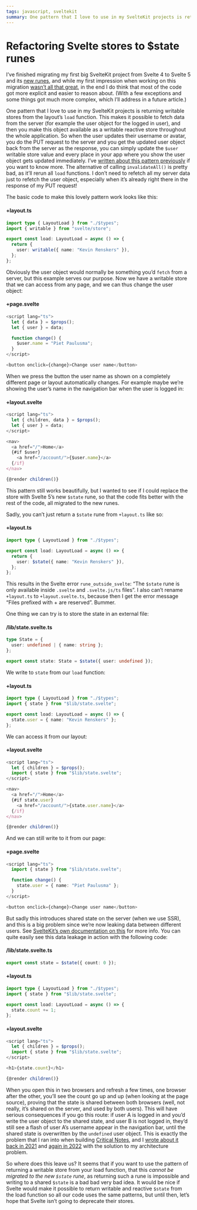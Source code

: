 ```yaml
---
tags: javascript, sveltekit
summary: One pattern that I love to use in my SvelteKit projects is returning writable stores from the layout’s load function. Can we migrate this to the new $state rune?
---
```


# Refactoring Svelte stores to $state runes

I’ve finished migrating my first big SvelteKit project from Svelte 4 to Svelte 5 and its [new runes](https://svelte.dev/docs/svelte/what-are-runes), and while my first impression when working on this migration [wasn’t all that great](/articles/2025/svelte-5-runes/), in the end I do think that most of the code got more explicit and easier to reason about. (With a few exceptions and some things got much more complex, which I’ll address in a future article.)

One pattern that I love to use in my SvelteKit projects is returning writable stores from the layout’s `load` function. This makes it possible to fetch data from the server (for example the user object for the logged in user), and then you make this object available as a writable reactive store throughout the whole application. So when the user updates their username or avatar, you do the PUT request to the server and you get the updated user object back from the server as the response, you can simply update the `$user` writable store value and every place in your app where you show the user object gets updated immediately. I’ve [written about this pattern previously](/articles/2024/sveltekit-writable-store-from-load/) if you want to know more. The alternative of calling `invalidateAll()` is pretty bad, as it’ll rerun all `load` functions. I don’t need to refetch all my server data just to refetch the user object, especially when it’s already right there in the response of my PUT request!

The basic code to make this lovely pattern work looks like this:

#### <i class="fa-regular fa-file-code"></i> +layout.ts
```typescript
import type { LayoutLoad } from "./$types";
import { writable } from "svelte/store";

export const load: LayoutLoad = async () => {
  return {
    user: writable({ name: "Kevin Renskers" }),
  };
};
```

Obviously the user object would normally be something you’d `fetch` from a server, but this example serves our purpose. Now we have a writable store that we can access from any page, and we can thus change the user object:

#### <i class="fa-regular fa-file-code"></i> +page.svelte
```typescript
<script lang="ts">
  let { data } = $props();
  let { user } = data;

  function change() {
    $user.name = "Piet Paulusma";
  }
</script>

<button onclick={change}>Change user name</button>
```

When we press the button the user name as shown on a completely different page or layout automatically changes. For example maybe we’re showing the user’s name in the navigation bar when the user is logged in:

#### <i class="fa-regular fa-file-code"></i> +layout.svelte
```typescript
<script lang="ts">
  let { children, data } = $props();
  let { user } = data;
</script>

<nav>
  <a href="/">Home</a>
  {#if $user}
    <a href="/account/">{$user.name}</a>
  {/if}
</nav>

{@render children()}
```

This pattern still works beautifully, but I wanted to see if I could replace the store with Svelte 5’s new `$state` rune, so that the code fits better with the rest of the code, all migrated to the new runes.

Sadly, you can’t just return a `$state` rune from `+layout.ts` like so:

#### <i class="fa-regular fa-file-code"></i> +layout.ts
```typescript
import type { LayoutLoad } from "./$types";

export const load: LayoutLoad = async () => {
  return {
    user: $state({ name: "Kevin Renskers" }),
  };
};
```

This results in the Svelte error `rune_outside_svelte`: “The `$state` rune is only available inside `.svelte` and `.svelte.js/ts` files”. I also can’t rename `+layout.ts` to `+layout.svelte.ts`, because then I get the error message “Files prefixed with + are reserved”. Bummer.

One thing we can try is to store the state in an external file:

#### <i class="fa-regular fa-file-code"></i> /lib/state.svelte.ts
```typescript
type State = {
  user: undefined | { name: string };
};

export const state: State = $state({ user: undefined });
```

We write to `state` from our `load` function:

#### <i class="fa-regular fa-file-code"></i> +layout.ts
```typescript
import type { LayoutLoad } from "./$types";
import { state } from "$lib/state.svelte";

export const load: LayoutLoad = async () => {
  state.user = { name: "Kevin Renskers" };
};
```

We can access it from our layout:

#### <i class="fa-regular fa-file-code"></i> +layout.svelte
```typescript
<script lang="ts">
  let { children } = $props();
  import { state } from "$lib/state.svelte";
</script>

<nav>
  <a href="/">Home</a>
  {#if state.user}
    <a href="/account/">{state.user.name}</a>
  {/if}
</nav>

{@render children()}
```

And we can still write to it from our page:

#### <i class="fa-regular fa-file-code"></i> +page.svelte
```typescript
<script lang="ts">
  import { state } from "$lib/state.svelte";

  function change() {
    state.user = { name: "Piet Paulusma" };
  }
</script>

<button onclick={change}>Change user name</button>
```

But sadly this introduces shared state on the server (when we use SSR), and this is a big problem since we’re now leaking data between different users. See [SvelteKit’s own documentation on this](https://svelte.dev/docs/kit/state-management#No-side-effects-in-load) for more info. You can quite easily see this data leakage in action with the following code:

#### <i class="fa-regular fa-file-code"></i> /lib/state.svelte.ts
```typescript
export const state = $state({ count: 0 });

```

#### <i class="fa-regular fa-file-code"></i> +layout.ts
```typescript
import type { LayoutLoad } from "./$types";
import { state } from "$lib/state.svelte";

export const load: LayoutLoad = async () => {
  state.count += 1;
};
```

#### <i class="fa-regular fa-file-code"></i> +layout.svelte
```typescript
<script lang="ts">
  let { children } = $props();
  import { state } from "$lib/state.svelte";
</script>

<h1>{state.count}</h1>

{@render children()}
```

When you open this in two browsers and refresh a few times, one browser after the other, you’ll see the count go up and up (when looking at the page source), proving that the state is shared between both browsers (well, not really, it’s shared on the server, and used by both users). This will have serious consequences if you go this route: if user A is logged in and you’d write the user object to the shared state, and user B is not logged in, they’d still see a flash of user A’s username appear in the navigation bar, until the shared state is overwritten by the `undefined` user object. This is exactly the problem that I ran into when building [Critical Notes](https://www.critical-notes.com), and I [wrote about it back in 2021](http://localhost:3001/articles/2021/architecting-sveltekit/) and [again in 2022](/articles/2022/sveltekit-architecture/) with the solution to my architecture problem.

So where does this leave us? It seems that if you want to use the pattern of returning a writable store from your load function, that this *cannot be migrated to the new `$state` rune*, as returning such a rune is impossible and writing to a shared `$state` is a bad bad very bad idea. It would be nice if Svelte would make it possible to return writable and reactive `$state` from the load function so all our code uses the same patterns, but until then, let’s hope that Svelte isn’t going to deprecate their stores.
